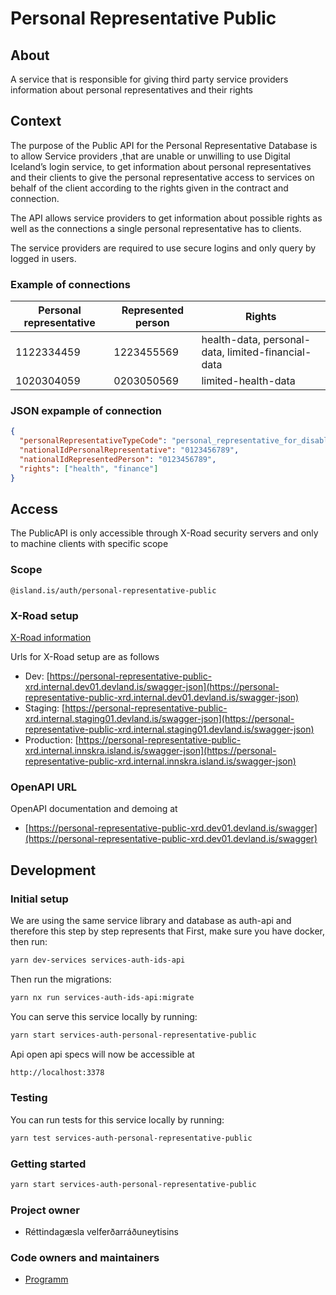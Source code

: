 # Personal Representative Public

## About

A service that is responsible for giving third party service providers information about personal representatives and their rights

## Context

The purpose of the Public API for the Personal Representative Database is to allow Service providers ,that are unable or unwilling to use Digital Iceland’s login service, to get information about personal representatives and their clients to give the personal representative access to services on behalf of the client according to the rights given in the contract and connection.

The API allows service providers to get information about possible rights as well as the connections a single personal representative has to clients.

The service providers are required to use secure logins and only query by logged in users.

### Example of connections

| **Personal representative** | **Represented person** | **Rights**                                         |
| --------------------------- | ---------------------- | -------------------------------------------------- |
| 1122334459                  | 1223455569             | health-data, personal-data, limited-financial-data |
| 1020304059                  | 0203050569             | limited-health-data                                |

### JSON expample of connection

```json
{
  "personalRepresentativeTypeCode": "personal_representative_for_disabled_person",
  "nationalIdPersonalRepresentative": "0123456789",
  "nationalIdRepresentedPerson": "0123456789",
  "rights": ["health", "finance"]
}
```

## Access

The PublicAPI is only accessible through X-Road security servers and only to machine clients with specific scope

### Scope

```
@island.is/auth/personal-representative-public
```

### X-Road setup

[X-Road information](https://docs.devland.is/technical-overview/x-road/x-road-system-requirements)

Urls for X-Road setup are as follows

- Dev: [https://personal-representative-public-xrd.internal.dev01.devland.is/swagger-json](https://personal-representative-public-xrd.internal.dev01.devland.is/swagger-json)
- Staging: [https://personal-representative-public-xrd.internal.staging01.devland.is/swagger-json](https://personal-representative-public-xrd.internal.staging01.devland.is/swagger-json)
- Production: [https://personal-representative-public-xrd.internal.innskra.island.is/swagger-json](https://personal-representative-public-xrd.internal.innskra.island.is/swagger-json)

### OpenAPI URL

OpenAPI documentation and demoing at

- [https://personal-representative-public-xrd.dev01.devland.is/swagger](https://personal-representative-public-xrd.dev01.devland.is/swagger)

## Development

### Initial setup

We are using the same service library and database as auth-api and therefore this step by step represents that
First, make sure you have docker, then run:

```bash
yarn dev-services services-auth-ids-api
```

Then run the migrations:

```bash
yarn nx run services-auth-ids-api:migrate
```

You can serve this service locally by running:

```bash
yarn start services-auth-personal-representative-public
```

Api open api specs will now be accessible at

```bash
http://localhost:3378
```

### Testing

You can run tests for this service locally by running:

```bash
yarn test services-auth-personal-representative-public
```

### Getting started

```bash
yarn start services-auth-personal-representative-public
```

### Project owner

- Réttindagæsla velferðarráðuneytisins

### Code owners and maintainers

- [Programm](https://github.com/orgs/island-is/teams/programm/members)
